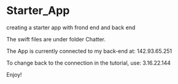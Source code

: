 # Starter_App
creating a starter app with frond end and back end

The swift files are under folder Chatter.

The App is currently connected to my back-end at:
142.93.65.251

To change back to the connection in the tutorial, use:
3.16.22.144 

Enjoy!
